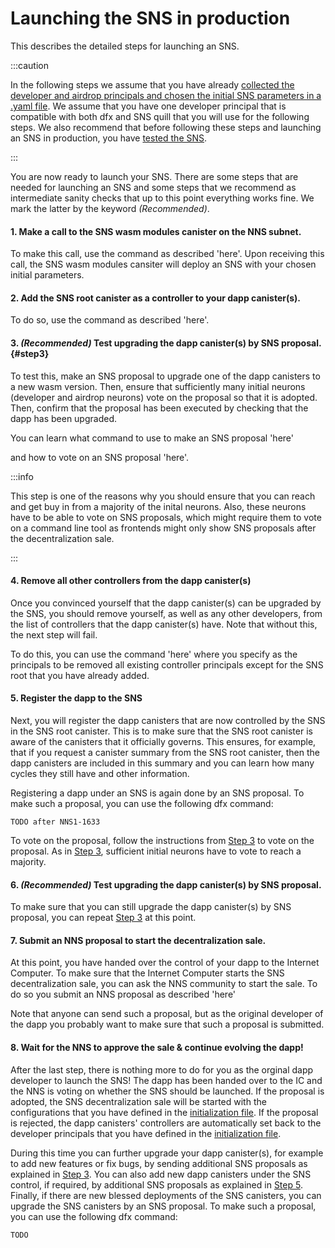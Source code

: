 # Launching the SNS in production
This describes the detailed steps for launching an SNS.

:::caution

In the following steps we assume that you have already
[collected the developer and airdrop principals and chosen
the initial SNS parameters in a .yaml file](predeployment.md).
We assume that you have one developer principal that is compatible
with both dfx and SNS quill <!-- TODO: explain what this means and link to where
explained--> that you will use for the following steps.
We also recommend that before following these steps and launching an
SNS in production, you have [tested the SNS](local-testing.md).

:::

You are now ready to launch your SNS. There are some steps that are needed
for launching an SNS and some steps that we recommend as intermediate
sanity checks that up to this point everything works fine.
We mark the latter by the keyword _(Recommended)_.

#### 1. Make a call to the SNS wasm modules canister on the NNS subnet.
To make this call, use the command as described 'here'. <!-- TODO: add link -->
Upon receiving this call, the SNS wasm modules cansiter will deploy
an SNS with your chosen initial parameters.


#### 2. Add the SNS root canister as a controller to your dapp canister(s).
To do so, use the command as described 'here'.
<!-- TODO: add this to CLI/dfx tool as need to learn SNS canisters -->


#### 3. _(Recommended)_ Test upgrading the dapp canister(s) by SNS proposal. {#step3}
To test this, make an SNS proposal to upgrade one of the dapp canisters to
a new wasm version.
Then, ensure that sufficiently many initial neurons (developer and airdrop
neurons) vote on the proposal so that it is adopted.
Then, confirm that the proposal has been executed by checking that the dapp has been
upgraded. 

You can learn what command to use to make an SNS proposal 'here' 
<!-- TODO: SNS quill documentation to make proposal and link to it-->
and how to vote on an SNS proposal 'here'. 
<!-- TODO: SNS quill - link to a page & paragraph that explains how to vote on SNS proposal.)-->

:::info

This step is one of the reasons why you should ensure that you can
reach and get buy in from a majority of the inital neurons. Also, these
neurons have to be able to vote on SNS proposals, which might require
them to vote on a command line tool as frontends might only show SNS
proposals after the decentralization sale.
<!-- TODO: make more precise the warning in the launch / choosing parameters part; to also specify that the initial neurons might need to vote on a CLI)-->

:::

#### 4. Remove all other controllers from the dapp canister(s)
Once you convinced yourself that the dapp canister(s) can be upgraded by
the SNS, you should remove yourself, as well as any other developers,
from the list of controllers that the dapp canister(s) have.
Note that without this, the next step will fail.

To do this, you can use the command 'here' where you specify as the principals
to be removed all existing controller principals except for the SNS root
that you have already added.
<!-- TODO:add link, should already exist in DFX-->

#### 5. Register the dapp to the SNS
Next, you will register the dapp canisters that are now controlled by the SNS
in the SNS root canister. This is to make sure that the SNS root canister
is aware of the canisters that it officially governs. 
This ensures, for example, that if you request a canister summary from the
SNS root canister, then the dapp canisters are included in this summary and 
you can learn how many cycles they still have and other information.

Registering a dapp under an SNS is again done by an SNS proposal.
To make such a proposal, you can use the following dfx command:
``` 
TODO after NNS1-1633
```  
To vote on the proposal, follow the instructions from
[Step 3](#step3)
to vote on the proposal.
As in [Step 3](#step3),
sufficient initial neurons have to vote to reach a majority.

<!-- TODO:IN CASE THIS IS NEEDED: Repeat these steps for all canisters that you would like to register.-->

#### 6. _(Recommended)_ Test upgrading the dapp canister(s) by SNS proposal.
To make sure that you can still upgrade the dapp canister(s) by SNS proposal,
you can repeat
[Step 3](#step3) 
at this point.

#### 7. Submit an NNS proposal to start the decentralization sale.
At this point, you have handed over the control of your dapp to the Internet
Computer. 
To make sure that the Internet Computer starts the SNS decentralization sale,
you can ask the NNS community to start the sale.
To do so you submit an NNS proposal as described 'here' <!-- TODO: add link -->

Note that anyone can send such a proposal, but as the original developer
of the dapp you probably want to make sure that such a proposal is submitted.

#### 8. Wait for the NNS to approve the sale & continue evolving the dapp! 
After the last step, there is nothing more to do for you as the orginal dapp 
developer to launch the SNS!
The dapp has been handed over to the IC and the NNS is voting on whether 
the SNS should be launched.
If the proposal is adopted, the SNS decentralization sale will be 
started with the configurations that you have defined in the
[initialization file](predeployment.md).
If the proposal is rejected, the dapp canisters' controllers are automatically set
back to the developer principals that you
have defined in the [initialization file](predeployment.md).

During this time you can further upgrade your dapp canister(s), for
example to add new features or fix bugs, by sending additional
SNS proposals as explained in
[Step 3](#step3).
You can also add new dapp canisters under the SNS control, if required, 
by additional SNS proposals as explained in
[Step 5](#5-register-the-dapp-to-the-sns).
Finally, if there are new blessed deployments of the SNS canisters, you can
upgrade the SNS canisters by an SNS proposal. 
To make such a proposal, you can use the following dfx command:
``` 
TODO 
```  
